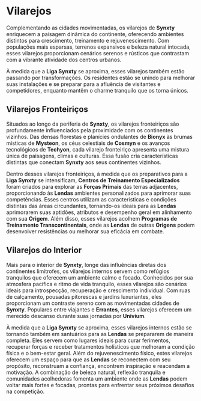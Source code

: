 # Vilarejos

Complementando as cidades movimentadas, os vilarejos de **Synxty** enriquecem a paisagem dinâmica do continente, oferecendo ambientes distintos para crescimento, treinamento e rejuvenescimento. Com populações mais esparsas, terrenos expansivos e beleza natural intocada, esses vilarejos proporcionam cenários serenos e rústicos que contrastam com a vibrante atividade dos centros urbanos.

À medida que a **Liga Synxty** se aproxima, esses vilarejos também estão passando por transformações. Os residentes estão se unindo para melhorar suas instalações e se preparar para a afluência de visitantes e competidores, enquanto mantêm o charme tranquilo que os torna únicos.

## Vilarejos Fronteiriços

Situados ao longo da periferia de **Synxty**, os vilarejos fronteiriços são profundamente influenciados pela proximidade com os continentes vizinhos. Das densas florestas e planícies ondulantes de **Bionyx** às brumas místicas de **Mysteon**, os céus celestiais de **Cosmyn** e os avanços tecnológicos de **Techyon**, cada vilarejo fronteiriço apresenta uma mistura única de paisagens, climas e culturas. Essa fusão cria características distintas que conectam **Synxty** aos seus continentes vizinhos.

Dentro desses vilarejos fronteiriços, à medida que os preparativos para a **Liga Synxty** se intensificam, **Centros de Treinamento Especializados** foram criados para explorar as **Forças Primais** das terras adjacentes, proporcionando às **Lendas** ambientes personalizados para aprimorar suas competências. Esses centros utilizam as características e condições distintas das áreas circundantes, tornando-os ideais para as **Lendas** aprimorarem suas aptidões, atributos e desempenho geral em alinhamento com sua **Origem**. Além disso, esses vilarejos acolhem **Programas de Treinamento Transcontinentais**, onde as **Lendas** de outras **Origens** podem desenvolver resistências ou melhorar sua eficácia em combate.

## Vilarejos do Interior

Mais para o interior de **Synxty**, longe das influências diretas dos continentes limítrofes, os vilarejos internos servem como refúgios tranquilos que oferecem um ambiente calmo e focado. Conhecidos por sua atmosfera pacífica e ritmo de vida tranquilo, esses vilarejos são cenários ideais para introspecção, recuperação e crescimento individual. Com ruas de calçamento, pousadas pitorescas e jardins luxuriantes, eles proporcionam um contraste sereno com as movimentadas cidades de **Synxty**. Populares entre viajantes e **Errantes**, esses vilarejos oferecem um merecido descanso durante suas jornadas por **Univium**.

À medida que a **Liga Synxty** se aproxima, esses vilarejos internos estão se tornando também em santuários para as **Lendas** se prepararem de maneira completa. Eles servem como lugares ideais para curar ferimentos, recuperar forças e receber tratamentos holísticos que melhoram a condição física e o bem-estar geral. Além do rejuvenescimento físico, estes vilarejos oferecem um espaço para que as **Lendas** se reconectem com seu propósito, reconstruam a confiança, encontrem inspiração e reacendam a motivação. A combinação de beleza natural, reflexão tranquila e comunidades acolhedoras fomenta um ambiente onde as **Lendas** podem voltar mais fortes e focadas, prontas para enfrentar seus próximos desafios na competição.

